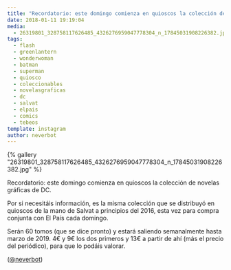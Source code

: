 ```yaml
---
title: "Recordatorio: este domingo comienza en quioscos la colección de novelas gráficas de DC"
date: 2018-01-11 19:19:04
media: 
  - 26319801_328758117626485_4326276959047778304_n_17845031908226382.jpg
tags: 
  - flash
  - greenlantern
  - wonderwoman
  - batman
  - superman
  - quiosco
  - coleccionables
  - novelasgraficas
  - dc
  - salvat
  - elpais
  - comics
  - tebeos
template: instagram
author: neverbot
---
```


{% gallery "26319801_328758117626485_4326276959047778304_n_17845031908226382.jpg" %}

Recordatorio: este domingo comienza en quioscos la colección de novelas gráficas de DC.

Por si necesitáis información, es la misma colección que se distribuyó en quioscos de la mano de Salvat a principios del 2016, esta vez para compra conjunta con El País cada domingo.

Serán 60 tomos (que se dice pronto) y estará saliendo semanalmente hasta marzo de 2019. 4€ y 9€ los dos primeros y 13€ a partir de ahí (más el precio del periódico), para que lo podáis valorar.

([@neverbot](https://instagram.com/neverbot))
